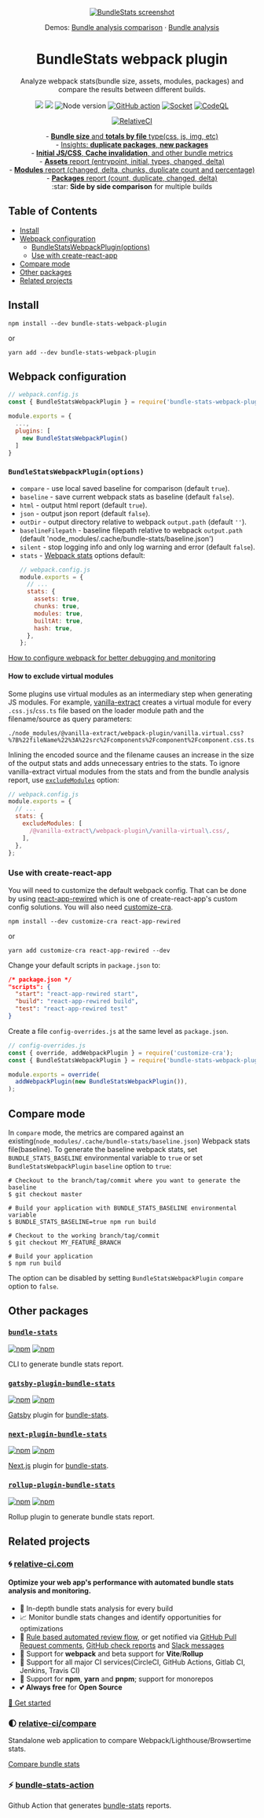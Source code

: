 <p align="center">
  <a href="https://relative-ci.com/bundle-analyzer/bundle-stats/demo/bundle-analysis-comparison" target="_blank"><img alt="BundleStats screenshot" src="https://raw.githubusercontent.com/relative-ci/bundle-stats/master/bundle-stats.gif"/></a>
</p>
<p align="center">
  Demos:
  <a href="https://relative-ci.com/bundle-analyzer/bundle-stats/demo/bundle-analysis-comparison" target="_blank">Bundle analysis comparison</a> ·
  <a href="https://relative-ci.com/bundle-analyzer/bundle-stats/demo/bundle-analysis" target="_blank">Bundle analysis</a>
</p>
<h1 align="center">BundleStats webpack plugin</h1>
<p align="center">
  Analyze webpack stats(bundle size, assets, modules, packages) and compare the results between different builds.
</p>
<p align="center">
  <a href="https://www.npmjs.com/package/bundle-stats-webpack-plugin"><img src="https://img.shields.io/npm/v/bundle-stats-webpack-plugin.svg" /></a>
  <a href="https://www.npmjs.com/package/bundle-stats-webpack-plugin"><img src="https://img.shields.io/npm/dm/bundle-stats-webpack-plugin.svg" /></a>
  <img src="https://img.shields.io/node/v/bundle-stats-webpack-plugin.svg" alt="Node version" />
  <a href="https://github.com/relative-ci/bundle-stats/actions/workflows/ci.yml"><img alt="GitHub action" src="https://github.com/relative-ci/bundle-stats/actions/workflows/ci.yml/badge.svg" /></a>
  <a href="https://socket.dev/npm/package/bundle-stats-webpack-plugin/overview"><img alt="Socket" src="https://socket.dev/api/badge/npm/package/bundle-stats-webpack-plugin" /></a>
  <a href="https://github.com/relative-ci/bundle-stats/actions/workflows/codeql.yml"><img alt="CodeQL" src="https://github.com/relative-ci/bundle-stats/actions/workflows/codeql.yml/badge.svg"/></a>
</p>
<p align="center">
  <a href="https://app.relative-ci.com/projects/V1bXuieJbYttHCS75L8G"><img src="https://badges.relative-ci.com/badges/V1bXuieJbYttHCS75L8G?branch=master" alt="RelativeCI"></a>
</p>
<p align="center">
- <a href="https://relative-ci.com/bundle-analyzer/bundle-stats/demo/bundle-analysis-comparison#/"><strong>Bundle size</strong> and <strong>totals by file</strong> type(css, js, img, etc)</a><br />
- <a href="https://relative-ci.com/bundle-analyzer/bundle-stats/demo/bundle-analysis-comparison#/">Insights: <strong>duplicate packages</strong>, <strong>new packages</strong></a><br />
- <a href="https://relative-ci.com/bundle-analyzer/bundle-stats/demo/bundle-analysis-comparison#/"><strong>Initial JS/CSS</strong>, <strong>Cache invalidation</strong>, and other bundle metrics</a><br />
- <a href="https://relative-ci.com/bundle-analyzer/bundle-stats/demo/bundle-analysis-comparison#/assets"><strong>Assets</strong> report (entrypoint, initial, types, changed, delta)</a><br />
- <a href="https://relative-ci.com/bundle-analyzer/bundle-stats/demo/bundle-analysis-comparison#/modules"><strong>Modules</strong> report (changed, delta, chunks, duplicate count and percentage)</a><br />
- <a href="https://relative-ci.com/bundle-analyzer/bundle-stats/demo/bundle-analysis-comparison#/packages"><strong>Packages</strong> report (count, duplicate, changed, delta)</a><br />
:star: <strong>Side by side comparison</strong> for multiple builds
</p>

## Table of Contents
- [Install](#install)
- [Webpack configuration](#webpack-configuration)
  - [BundleStatsWebpackPlugin(options)](#bundlestatswebpackpluginoptions)
  - [Use with create-react-app](#use-with-create-react-app)
- [Compare mode](#compare-mode)
- [Other packages](#other-packages)
- [Related projects](#related-projects)

## Install

```shell
npm install --dev bundle-stats-webpack-plugin
```

or

```shell
yarn add --dev bundle-stats-webpack-plugin
```

## Webpack configuration

```js
// webpack.config.js
const { BundleStatsWebpackPlugin } = require('bundle-stats-webpack-plugin');

module.exports = {
  ...,
  plugins: [
    new BundleStatsWebpackPlugin()
  ]
}
```
### `BundleStatsWebpackPlugin(options)`

- `compare` - use local saved baseline for comparison (default `true`).
- `baseline` - save current webpack stats as baseline (default `false`).
- `html` - output html report (default `true`).
- `json` - output json report (default `false`).
- `outDir` - output directory relative to webpack `output.path` (default `''`).
- `baselineFilepath` - baseline filepath relative to webpack `output.path` (default 'node_modules/.cache/bundle-stats/baseline.json')
- `silent` - stop logging info and only log warning and error (default `false`).
- `stats` - [Webpack stats](https://webpack.js.org/configuration/stats) options
  default:
  ```js
  // webpack.config.js
  module.exports = {
    // ...
    stats: {
      assets: true,
      chunks: true,
      modules: true,
      builtAt: true,
      hash: true,
    },
  };
  ```

[How to configure webpack for better debugging and monitoring](https://relative-ci.com/documentation/guides/webpack-config)

#### How to exclude virtual modules

Some plugins use virtual modules as an intermediary step when generating JS modules. For example, [vanilla-extract](https://github.com/vanilla-extract-css/vanilla-extract) creates a virtual module for every `.css.js`/`css.ts` file based on the loader module path and the filename/source as query parameters:

```
./node_modules/@vanilla-extract/webpack-plugin/vanilla.virtual.css?%7B%22fileName%22%3A%22src%2Fcomponents%2Fcomponent%2Fcomponent.css.ts.vanilla.css%22%2C%22source%22%3A%22...%22%7D
```

Inlining the encoded source and the filename causes an increase in the size of the output stats and adds unnecessary entries to the stats. To ignore vanilla-extract virtual modules from the stats and from the bundle analysis report, use [`excludeModules`](https://webpack.js.org/configuration/stats/#statsexcludemodules) option:


```js
// webpack.config.js
module.exports = {
  // ...
  stats: {
    excludeModules: [
      /@vanilla-extract\/webpack-plugin\/vanilla-virtual\.css/,
    ],
  },
};
```

### Use with create-react-app

You will need to customize the default webpack config. That can be done by using [react-app-rewired](https://github.com/timarney/react-app-rewired) which is one of create-react-app's custom config solutions. You will also need [customize-cra](https://github.com/arackaf/customize-cra).

```shell
npm install --dev customize-cra react-app-rewired
```

or

```shell
yarn add customize-cra react-app-rewired --dev
```

Change your default scripts in `package.json` to:

```json
/* package.json */
"scripts": {
  "start": "react-app-rewired start",
  "build": "react-app-rewired build",
  "test": "react-app-rewired test"
}
```

Create a file `config-overrides.js` at the same level as `package.json`.

```js
// config-overrides.js
const { override, addWebpackPlugin } = require('customize-cra');
const { BundleStatsWebpackPlugin } = require('bundle-stats-webpack-plugin');

module.exports = override(
  addWebpackPlugin(new BundleStatsWebpackPlugin()),
);
```

## Compare mode

In `compare` mode, the metrics are compared against an existing(`node_modules/.cache/bundle-stats/baseline.json`) Webpack stats file(baseline). To generate the baseline webpack stats, set `BUNDLE_STATS_BASELINE` environmental variable to `true` or set `BundleStatsWebpackPlugin` `baseline` option to `true`:

```shell
# Checkout to the branch/tag/commit where you want to generate the baseline
$ git checkout master

# Build your application with BUNDLE_STATS_BASELINE environmental variable
$ BUNDLE_STATS_BASELINE=true npm run build

# Checkout to the working branch/tag/commit
$ git checkout MY_FEATURE_BRANCH

# Build your application
$ npm run build
```

The option can be disabled by setting `BundleStatsWebpackPlugin` `compare` option to `false`.

## Other packages

### [`bundle-stats`](https://github.com/relative-ci/bundle-stats/tree/master/packages/cli)

[![npm](https://img.shields.io/npm/v/bundle-stats)](https://www.npmjs.com/package/bundle-stats) [![npm](https://img.shields.io/npm/dm/bundle-stats)](https://www.npmjs.com/package/bundle-stats)

CLI to generate bundle stats report.

### [`gatsby-plugin-bundle-stats`](https://github.com/relative-ci/bundle-stats/tree/master/packages/gatsby-plugin)

[![npm](https://img.shields.io/npm/v/gatsby-plugin-bundle-stats)](https://www.npmjs.com/package/gatsby-plugin-bundle-stats) [![npm](https://img.shields.io/npm/dm/gatsby-plugin-bundle-stats)](https://www.npmjs.com/package/gatsby-plugin-bundle-stats)

[Gatsby](https://www.gatsbyjs.org) plugin for [bundle-stats](https://github.com/relative-ci/bundle-stats/tree/master/packages/webpack-plugin).

### [`next-plugin-bundle-stats`](https://github.com/relative-ci/bundle-stats/tree/master/packages/next-plugin)

[![npm](https://img.shields.io/npm/v/next-plugin-bundle-stats)](https://www.npmjs.com/package/next-plugin-bundle-stats) [![npm](https://img.shields.io/npm/dm/next-plugin-bundle-stats)](https://www.npmjs.com/package/next-plugin-bundle-stats)

[Next.js](https://nextjs.org) plugin for [bundle-stats](https://github.com/relative-ci/bundle-stats/tree/master/packages/webpack-plugin).

### [`rollup-plugin-bundle-stats`](https://github.com/relative-ci/bundle-stats/tree/master/packages/rollup-plugin)

[![npm](https://img.shields.io/npm/v/rollup-plugin-bundle-stats)](https://www.npmjs.com/package/rollup-plugin-bundle-stats) [![npm](https://img.shields.io/npm/dm/rollup-plugin-bundle-stats)](https://www.npmjs.com/package/rollup-plugin-bundle-stats)

Rollup plugin to generate bundle stats report.

## Related projects

### :cyclone: [relative-ci.com](https://relative-ci.com?utm_medium=bundle-stats-webpack-plugin)

#### Optimize your web app's performance with automated bundle stats analysis and monitoring.

- :crystal_ball: In-depth bundle stats analysis for every build
- :chart_with_upwards_trend: Monitor bundle stats changes and identify opportunities for optimizations
- :bell: [Rule based automated review flow](https://relative-ci.com/documentation/setup/configure/integrations/github-commit-status-review?utm_medium=bundle-stats-webpack-plugin), or get notified via [GitHub Pull Request comments](https://relative-ci.com/documentation/setup/configure/integrations/github-pull-request-comment?utm_medium=bundle-stats-webpack-plugin), [GitHub check reports](https://relative-ci.com/documentation/setup/configure/integrations/github-check-report?utm_medium=bundle-stats-webpack-plugin) and [Slack messages](https://relative-ci.com/documentation/setup/configure/integrations/slack-notification?utm_medium=bundle-stats-webpack-plugin)
- :wrench: Support for **webpack** and beta support for **Vite**/**Rollup**
- :hammer: Support for all major CI services(CircleCI, GitHub Actions, Gitlab CI, Jenkins, Travis CI)
- :nut_and_bolt: Support for **npm**, **yarn** and **pnpm**; support for monorepos
- :two_hearts: **Always free** for **Open Source**

[:rocket: Get started](https://relative-ci.com?utm_medium=bundle-stats-webpack-plugin)

### :first_quarter_moon: [relative-ci/compare](https://compare.relative-ci.com)

Standalone web application to compare Webpack/Lighthouse/Browsertime stats.

[Compare bundle stats](https://compare.relative-ci.com)

### :zap: [bundle-stats-action](https://github.com/vio/bundle-stats-action)

Github Action that generates [bundle-stats](https://github.com/relative-ci/bundle-stats) reports.

